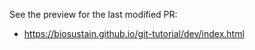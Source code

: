 

See the preview for the last modified PR:
- https://biosustain.github.io/git-tutorial/dev/index.html

